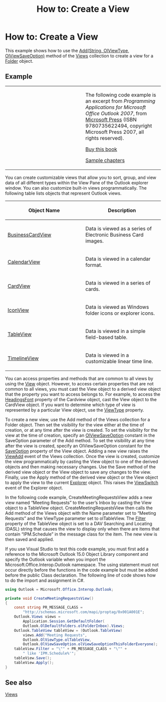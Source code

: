 ﻿---
title: 'How to: Create a View'
TOCTitle: 'How to: Create a View'
ms:assetid: 2f8ad187-1030-420a-bc74-c327e3521550
ms:mtpsurl: https://msdn.microsoft.com/en-us/library/Ff424468(v=office.15)
ms:contentKeyID: 55119902
ms.date: 07/24/2014
mtps_version: v=office.15
dev_langs:
- csharp
---

# How to: Create a View

This example shows how to use the [Add(String, OlViewType, OlViewSaveOption)](https://msdn.microsoft.com/en-us/library/bb643986\(v=office.15\)) method of the [Views](https://msdn.microsoft.com/en-us/library/bb644226\(v=office.15\)) collection to create a view for a [Folder](https://msdn.microsoft.com/en-us/library/bb645774\(v=office.15\)) object.

## Example

<table>
<colgroup>
<col style="width: 50%" />
<col style="width: 50%" />
</colgroup>
<tbody>
<tr class="odd">
<td><p></p></td>
<td><p>The following code example is an excerpt from <em>Programming Applications for Microsoft Office Outlook 2007</em>, from <a href="http://www.microsoft.com/learning/books/default.mspx">Microsoft Press</a> (ISBN 9780735622494, copyright Microsoft Press 2007, all rights reserved).</p>
<p><a href="http://www.amazon.com/gp/product/0735622493?ie=utf8%26tag=msmsdn-20%26linkcode=as2%26camp=1789%26creative=9325%26creativeasin=0735622493">Buy this book</a></p>
<p><a href="https://msdn.microsoft.com/en-us/library/cc513844(v=office.15)">Sample chapters</a></p></td>
</tr>
</tbody>
</table>


You can create customizable views that allow you to sort, group, and view data of all different types within the View Pane of the Outlook explorer window. You can also customize built-in views programmatically. The following table lists objects that represent Outlook views.

<table>
<colgroup>
<col style="width: 50%" />
<col style="width: 50%" />
</colgroup>
<thead>
<tr class="header">
<th><p>Object Name</p></th>
<th><p>Description</p></th>
</tr>
</thead>
<tbody>
<tr class="odd">
<td><p><a href="https://msdn.microsoft.com/en-us/library/bb646315(v=office.15)">BusinessCardView</a></p></td>
<td><p>Data is viewed as a series of Electronic Business Card images.</p></td>
</tr>
<tr class="even">
<td><p><a href="https://msdn.microsoft.com/en-us/library/bb622874(v=office.15)">CalendarView</a></p></td>
<td><p>Data is viewed in a calendar format.</p></td>
</tr>
<tr class="odd">
<td><p><a href="https://msdn.microsoft.com/en-us/library/bb609216(v=office.15)">CardView</a></p></td>
<td><p>Data is viewed in a series of cards.</p></td>
</tr>
<tr class="even">
<td><p><a href="https://msdn.microsoft.com/en-us/library/bb612031(v=office.15)">IconView</a></p></td>
<td><p>Data is viewed as Windows folder icons or explorer icons.</p></td>
</tr>
<tr class="odd">
<td><p><a href="https://msdn.microsoft.com/en-us/library/bb608854(v=office.15)">TableView</a></p></td>
<td><p>Data is viewed in a simple field-based table.</p></td>
</tr>
<tr class="even">
<td><p><a href="https://msdn.microsoft.com/en-us/library/bb609455(v=office.15)">TimelineView</a></p></td>
<td><p>Data is viewed in a customizable linear time line.</p></td>
</tr>
</tbody>
</table>


You can access properties and methods that are common to all views by using the [View](https://msdn.microsoft.com/en-us/library/bb647396\(v=office.15\)) object. However, to access certain properties that are not common to all views, you must cast the View object to a derived view object that the property you want to access belongs to. For example, to access the [HeadingsFont](https://msdn.microsoft.com/en-us/library/bb612522\(v=office.15\)) property of the Cardview object, cast the View object to the CardView object. If you want to determine which type of view is represented by a particular View object, use the [ViewType](https://msdn.microsoft.com/en-us/library/bb623693\(v=office.15\)) property.

To create a new view, use the Add method of the Views collection for a Folder object. Then set the visibility for the view either at the time of creation, or at any time after the view is created. To set the visibility for the view at the time of creation, specify an [OlViewSaveOption](https://msdn.microsoft.com/en-us/library/bb647502\(v=office.15\)) constant in the SaveOption parameter of the Add method. To set the visibility at any time after the view is created, specify an OlViewSaveOption constant for the [SaveOption](https://msdn.microsoft.com/en-us/library/bb646426\(v=office.15\)) property of the View object. Adding a new view raises the [ViewAdd](https://msdn.microsoft.com/en-us/library/bb647550\(v=office.15\)) event of the Views collection. Once the view is created, customize the view programmatically by casting the View object to one of the derived objects and then making necessary changes. Use the Save method of the derived view object or the View object to save any changes to the view. Finally, use the Apply method of the derived view object or the View object to apply the view to the current [Explorer](https://msdn.microsoft.com/en-us/library/bb623678\(v=office.15\)) object. This raises the [ViewSwitch](https://msdn.microsoft.com/en-us/library/bb644066\(v=office.15\)) event of the Explorer object.

In the following code example, CreateMeetingRequestsView adds a new view named “Meeting Requests” to the user’s Inbox by casting the View object to a TableView object. CreateMeetingRequestsView then calls the Add method of the Views object with the Name parameter set to “Meeting Requests” and the ViewType parameter set to olTableView. The [Filter](https://msdn.microsoft.com/en-us/library/bb610296\(v=office.15\)) property of the TableView object is set to a DAV Searching and Locating (DASL) string that causes the view to display only when there are items that contain “IPM.Schedule” in the message class for the item. The new view is then saved and applied.

If you use Visual Studio to test this code example, you must first add a reference to the Microsoft Outlook 15.0 Object Library component and specify the Outlook variable when you import the Microsoft.Office.Interop.Outlook namespace. The using statement must not occur directly before the functions in the code example but must be added before the public Class declaration. The following line of code shows how to do the import and assignment in C\#.

``` csharp
using Outlook = Microsoft.Office.Interop.Outlook;
```

``` csharp
private void CreateMeetingRequestsView()
{
    const string PR_MESSAGE_CLASS =
        "http://schemas.microsoft.com/mapi/proptag/0x001A001E";
    Outlook.Views views =
        Application.Session.GetDefaultFolder(
        Outlook.OlDefaultFolders.olFolderInbox).Views;
    Outlook.TableView tableView = (Outlook.TableView)
        views.Add("Meeting Requests",
        Outlook.OlViewType.olTableView,
        Outlook.OlViewSaveOption.olViewSaveOptionThisFolderEveryone);
    tableView.Filter = "\"" + PR_MESSAGE_CLASS + "\"" +
        " like 'IPM.Schedule%'";
    tableView.Save();
    tableView.Apply();
}
```

## See also



[Views](views.md)

